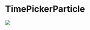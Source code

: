 # TimePickerParticle

[![](https://jitpack.io/v/bayway/timepickerparticle.svg)](https://jitpack.io/#bayway/timepickerparticle)
